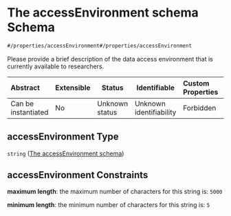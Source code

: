 # The accessEnvironment schema Schema

```txt
#/properties/accessEnvironment#/properties/accessEnvironment
```

Please provide a brief description of the data access environment that is currently available to researchers.


| Abstract            | Extensible | Status         | Identifiable            | Custom Properties | Additional Properties | Access Restrictions | Defined In                                                                               |
| :------------------ | ---------- | -------------- | ----------------------- | :---------------- | --------------------- | ------------------- | ---------------------------------------------------------------------------------------- |
| Can be instantiated | No         | Unknown status | Unknown identifiability | Forbidden         | Allowed               | none                | [dataset.schema.json\*](../../schema/dataset/dataset.schema.json "open original schema") |

## accessEnvironment Type

`string` ([The accessEnvironment schema](dataset-properties-the-accessenvironment-schema.md))

## accessEnvironment Constraints

**maximum length**: the maximum number of characters for this string is: `5000`

**minimum length**: the minimum number of characters for this string is: `5`
